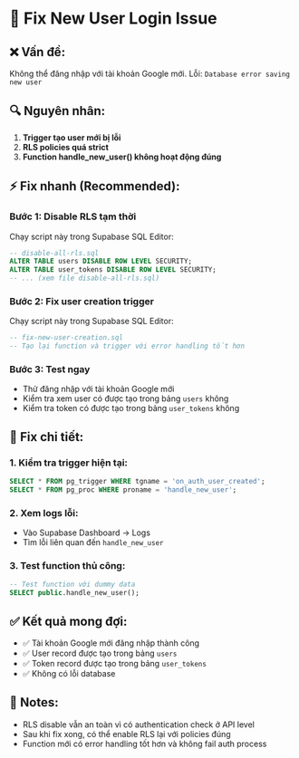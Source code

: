 # 🚨 Fix New User Login Issue

## ❌ Vấn đề:
Không thể đăng nhập với tài khoản Google mới. Lỗi: `Database error saving new user`

## 🔍 Nguyên nhân:
1. **Trigger tạo user mới bị lỗi**
2. **RLS policies quá strict**
3. **Function handle_new_user() không hoạt động đúng**

## ⚡ Fix nhanh (Recommended):

### Bước 1: Disable RLS tạm thời
Chạy script này trong Supabase SQL Editor:
```sql
-- disable-all-rls.sql
ALTER TABLE users DISABLE ROW LEVEL SECURITY;
ALTER TABLE user_tokens DISABLE ROW LEVEL SECURITY;
-- ... (xem file disable-all-rls.sql)
```

### Bước 2: Fix user creation trigger
Chạy script này trong Supabase SQL Editor:
```sql
-- fix-new-user-creation.sql
-- Tạo lại function và trigger với error handling tốt hơn
```

### Bước 3: Test ngay
- Thử đăng nhập với tài khoản Google mới
- Kiểm tra xem user có được tạo trong bảng `users` không
- Kiểm tra token có được tạo trong bảng `user_tokens` không

## 🔧 Fix chi tiết:

### 1. Kiểm tra trigger hiện tại:
```sql
SELECT * FROM pg_trigger WHERE tgname = 'on_auth_user_created';
SELECT * FROM pg_proc WHERE proname = 'handle_new_user';
```

### 2. Xem logs lỗi:
- Vào Supabase Dashboard → Logs
- Tìm lỗi liên quan đến `handle_new_user`

### 3. Test function thủ công:
```sql
-- Test function với dummy data
SELECT public.handle_new_user();
```

## ✅ Kết quả mong đợi:
- ✅ Tài khoản Google mới đăng nhập thành công
- ✅ User record được tạo trong bảng `users`
- ✅ Token record được tạo trong bảng `user_tokens`
- ✅ Không có lỗi database

## 📝 Notes:
- RLS disable vẫn an toàn vì có authentication check ở API level
- Sau khi fix xong, có thể enable RLS lại với policies đúng
- Function mới có error handling tốt hơn và không fail auth process
